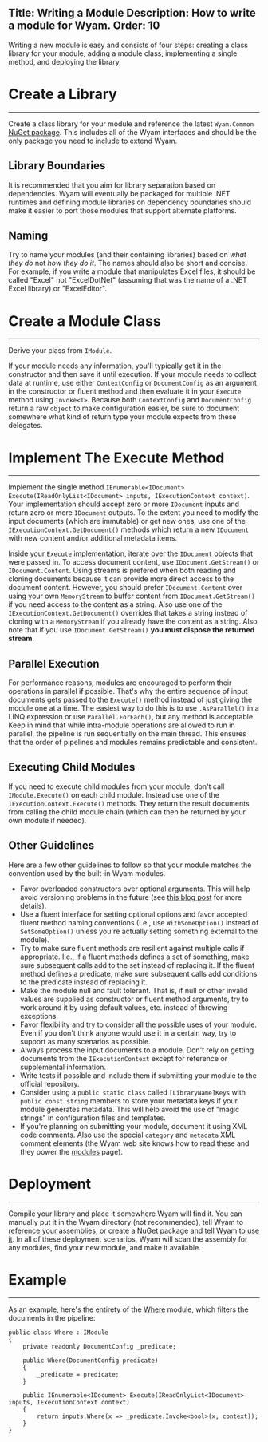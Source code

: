Title: Writing a Module
Description: How to write a module for Wyam.
Order: 10
---
Writing a new module is easy and consists of four steps: creating a class library for your module, adding a module class, implementing a single method, and deploying the library.

# Create a Library
---

Create a class library for your module and reference the latest `Wyam.Common` [NuGet package](https://www.nuget.org/packages/Wyam.Common). This includes all of the Wyam interfaces and should be the only package you need to include to extend Wyam.

## Library Boundaries

It is recommended that you aim for library separation based on dependencies. Wyam will eventually be packaged for multiple .NET runtimes and defining module libraries on dependency boundaries should make it easier to port those modules that support alternate platforms.

## Naming

Try to name your modules (and their containing libraries) based on *what they do* not *how they do it*. The names should also be short and concise. For example, if you write a module that manipulates Excel files, it should be called "Excel" not "ExcelDotNet" (assuming that was the name of a .NET Excel library) or "ExcelEditor".

# Create a Module Class
---

Derive your class from `IModule`.

If your module needs any information, you'll typically get it in the constructor and then save it until execution. If your module needs to collect data at runtime, use either `ContextConfig` or `DocumentConfig` as an argument in the constructor or fluent method and then evaluate it in your `Execute` method using `Invoke<T>`. Because both `ContextConfig` and `DocumentConfig` return a raw `object` to make configuration easier, be sure to document somewhere what kind of return type your module expects from these delegates.

# Implement The Execute Method
---

Implement the single method `IEnumerable<IDocument> Execute(IReadOnlyList<IDocument> inputs, IExecutionContext context)`. Your implementation should accept zero or more `IDocument` inputs and return zero or more `IDocument` outputs. To the extent you need to modify the input documents (which are immutable) or get new ones, use one of the `IExecutionContext.GetDocument()` methods which return a new `IDocument` with new content and/or additional metadata items.

Inside your `Execute` implementation, iterate over the `IDocument` objects that were passed in. To access document content, use `IDocument.GetStream()` or `IDocument.Content`. Using streams is prefered when both reading and cloning documents because it can provide more direct access to the document content. However, you should prefer `IDocument.Content` over using your own `MemoryStream` to buffer content from `IDocument.GetStream()` if you need access to the content as a string. Also use one of the `IExecutionContext.GetDocument()` overrides that takes a string instead of cloning with a `MemoryStream` if you already have the content as a string. Also note that if you use `IDocument.GetStream()` **you must dispose the returned stream**.

## Parallel Execution

For performance reasons, modules are encouraged to perform their operations in parallel if possible. That's why the entire sequence of input documents gets passed to the `Execute()` method instead of just giving the module one at a time. The easiest way to do this is to use `.AsParallel()` in a LINQ expression or use `Parallel.ForEach()`, but any method is acceptable. Keep in mind that while intra-module operations are allowed to run in parallel, the pipeline is run sequentially on the main thread. This ensures that the order of pipelines and modules remains predictable and consistent.

## Executing Child Modules

If you need to execute child modules from your module, don't call `IModule.Execute()` on each child module. Instead use one of the `IExecutionContext.Execute()` methods. They return the result documents from calling the child module chain (which can then be returned by your own module if needed).

## Other Guidelines

Here are a few other guidelines to follow so that your module matches the convention used by the built-in Wyam modules.

- Favor overloaded constructors over optional arguments. This will help avoid versioning problems in the future (see [this blog post](http://haacked.com/archive/2010/08/10/versioning-issues-with-optional-arguments.aspx/) for more details).
- Use a fluent interface for setting optional options and favor accepted fluent method naming conventions (I.e., use `WithSomeOption()` instead of `SetSomeOption()` unless you're actually setting something external to the module).
- Try to make sure fluent methods are resilient against multiple calls if appropriate. I.e., if a fluent methods defines a set of something, make sure subsequent calls add to the set instead of replacing it. If the fluent method defines a predicate, make sure subsequent calls add conditions to the predicate instead of replacing it.
- Make the module null and fault tolerant. That is, if null or other invalid values are supplied as constructor or fluent method arguments, try to work around it by using default values, etc. instead of throwing exceptions.
- Favor flexibility and try to consider all the possible uses of your module. Even if you don't think anyone would use it in a certain way, try to support as many scenarios as possible.
- Always process the input documents to a module. Don't rely on getting documents from the `IExecutionContext` except for reference or supplemental information.
- Write tests if possible and include them if submitting your module to the official repository.
- Consider using a `public static class` called `[LibraryName]Keys` with `public const string` members to store your metadata keys if your module generates metadata. This will help avoid the use of "magic strings" in configuration files and templates.
- If you're planning on submitting your module, document it using XML code comments. Also use the special `category` and `metadata` XML comment elements (the Wyam web site knows how to read these and they power the [modules](/modules) page).

# Deployment
---

Compile your library and place it somewhere Wyam will find it. You can manually put it in the Wyam directory (not recommended), tell Wyam to [reference your assemblies](/getting-started/configuration#assemblies), or create a NuGet package and [tell Wyam to use it](/getting-started/configuration#nuget). In all of these deployment scenarios, Wyam will scan the assembly for any modules, find your new module, and make it available.

# Example
---

As an example, here's the entirety of the [Where](/modules/where) module, which filters the documents in the pipeline:

```
public class Where : IModule
{
    private readonly DocumentConfig _predicate;

    public Where(DocumentConfig predicate)
    {
        _predicate = predicate;
    }

    public IEnumerable<IDocument> Execute(IReadOnlyList<IDocument> inputs, IExecutionContext context)
    {
        return inputs.Where(x => _predicate.Invoke<bool>(x, context));
    }
}
```